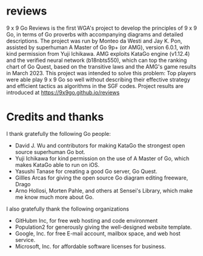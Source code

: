 # reviews
9 x 9 Go Reviews is the first WGA's project to develop the principles of 9 x 9 Go, in terms of Go proverbs with accompanying diagrams and detailed descriptions. The project was run by Monteo da Westi and Jay K. Pon, assisted by superhuman A Master of Go 9p+ (or AMG), version 6.0.1, with kind permission from Yuji Ichikawa. AMG exploits KataGo engine (v1.12.4) and the verified neural network (b18nbts550), which can top the ranking chart of Go Quest, based on the transitive laws and the AMG's game results in March 2023. This project was intended to solve this problem: Top players were able play 9 x 9 Go so well without describing their effective strategy and efficient tactics as algorithms in the SGF codes. Project results are introduced at https://9x9go.github.io/reviews

# Credits and thanks
I thank gratefully the following Go people:
- David J. Wu and contributors for making KataGo the strongest open source superhuman Go bot.
- Yuji Ichikawa for kind permission on the use of A Master of Go, which makes KataGo able to run on iOS.
- Yasushi Tanase for creating a good Go server, Go Quest.
- Gillles Arcas for giving the open source Go diagram editing freeware, Drago
- Arno Hollosi, Morten Pahle, and others at Sensei's Library, which make me know much more about Go.

I also gratefully thank the following organizations
- GitHubm Inc, for free web hosting and code environment 
- Population2 for generously giving the well-designed website template.
- Google, Inc. for free E-mail account, mailbox space, and web host service.
- Microsoft, Inc. for affordable software licenses for business.
